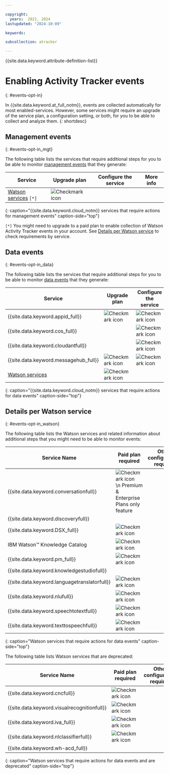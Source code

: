 ```yaml
---

copyright:
  years:  2021, 2024
lastupdated: "2024-10-09"

keywords:

subcollection: atracker

---
```


{{site.data.keyword.attribute-definition-list}}


# Enabling Activity Tracker events
{: #events-opt-in}

In {{site.data.keyword.at_full_notm}}, events are collected automatically for most enabled-services. However, some services might require an upgrade of the service plan, a configuration setting, or both, for you to be able to collect and analyze them.
{: shortdesc}




## Management events
{: #events-opt-in_mgt}

The following table lists the services that require additional steps for you to be able to monitor [management events](/docs/atracker?topic=atracker-event_types#event_types_management) that they generate:

| Service                            | Upgrade plan                       | Configure the service              | More info |
|------------------------------------|------------------------------------|------------------------------------|-----------|
| [Watson services](/docs/atracker?topic=atracker-cloud_services_other#cloud_services_other_watson_ai) `[*]`  | ![Checkmark icon](../../icons/checkmark-icon.svg) |  |   |
{: caption="{{site.data.keyword.cloud_notm}} services that require actions for management events" caption-side="top"}

`[*]` You might need to upgrade to a paid plan to enable collection of Watson Activity Tracker events in your account. See [Details per Watson service](/docs/atracker?topic=atracker-cloud_services_other#cloud_services_other_watson_ai) to check requirements by service.


## Data events
{: #events-opt-in_data}

The following table lists the services that require additional steps for you to be able to monitor [data events](/docs/atracker?topic=atracker-event_types#event_types_data) that they generate:

| Service                            | Upgrade plan                       | Configure the service              | More info |
|------------------------------------|------------------------------------|------------------------------------|-----------|
| {{site.data.keyword.appid_full}}   | ![Checkmark icon](../../icons/checkmark-icon.svg) | ![Checkmark icon](../../icons/checkmark-icon.svg)   | [Monitoring runtime activity](/docs/appid?topic=appid-at-events#at-monitor-runtime-activity)   |
| {{site.data.keyword.cos_full}}     |  | ![Checkmark icon](../../icons/checkmark-icon.svg) | [Enabling {{site.data.keyword.atracker_short}}](/docs/cloud-object-storage?topic=cloud-object-storage-at&interface=ui#at-examples-recommended) |
| {{site.data.keyword.cloudantfull}} |  | ![Checkmark icon](../../icons/checkmark-icon.svg) | [Configuring data events for an IBM Cloudant instance](/docs/Cloudant?topic=Cloudant-at_events#at_event_configure) |
| {{site.data.keyword.messagehub_full}} | ![Checkmark icon](../../icons/checkmark-icon.svg) | ![Checkmark icon](../../icons/checkmark-icon.svg) | [Enabling message audit events](/docs/EventStreams?topic=EventStreams-at_events#enable-message-events) |
| [Watson services](/docs/atracker?topic=atracker-cloud_services_other#cloud_services_other_watson_ai)    | ![Checkmark icon](../../icons/checkmark-icon.svg) |  |   |
{: caption="{{site.data.keyword.cloud_notm}} services that require actions for data events" caption-side="top"}


## Details per Watson service
{: #events-opt-in_watson}

The following table lists the Watson services and related information about additional steps that you might need to be able to monitor events:

| Service Name | Paid plan required | Other configuration required |
|--|--|--|
| {{site.data.keyword.conversationfull}} | ![Checkmark icon](../../icons/checkmark-icon.svg)   \n Premium & Enterprise Plans only feature | |
| {{site.data.keyword.discoveryfull}} |   |   |
| {{site.data.keyword.DSX_full}} | ![Checkmark icon](../../icons/checkmark-icon.svg) |   |
| IBM Watson&trade; Knowledge Catalog | ![Checkmark icon](../../icons/checkmark-icon.svg) |   |
| {{site.data.keyword.pm_full}} | ![Checkmark icon](../../icons/checkmark-icon.svg) |   |
| {{site.data.keyword.knowledgestudiofull}} |  |   |
| {{site.data.keyword.languagetranslatorfull}} | ![Checkmark icon](../../icons/checkmark-icon.svg) |   |
| {{site.data.keyword.nlufull}} | ![Checkmark icon](../../icons/checkmark-icon.svg) |   |
| {{site.data.keyword.speechtotextfull}} | ![Checkmark icon](../../icons/checkmark-icon.svg) |   |
| {{site.data.keyword.texttospeechfull}} | ![Checkmark icon](../../icons/checkmark-icon.svg) |   |
{: caption="Watson services that require actions for data events" caption-side="top"}

The following table lists Watson services that are deprecated:

| Service Name | Paid plan required | Other configuration required |
| -- | -- | -- |
| {{site.data.keyword.cncfull}} | ![Checkmark icon](../../icons/checkmark-icon.svg) |   |
| {{site.data.keyword.visualrecognitionfull}} | ![Checkmark icon](../../icons/checkmark-icon.svg) |   |
| {{site.data.keyword.iva_full}} | ![Checkmark icon](../../icons/checkmark-icon.svg) |   |
| {{site.data.keyword.nlclassifierfull}} | ![Checkmark icon](../../icons/checkmark-icon.svg) |   |
| {{site.data.keyword.wh-acd_full}} |   |   |
{: caption="Watson services that require actions for data events and are deprecated" caption-side="top"}
